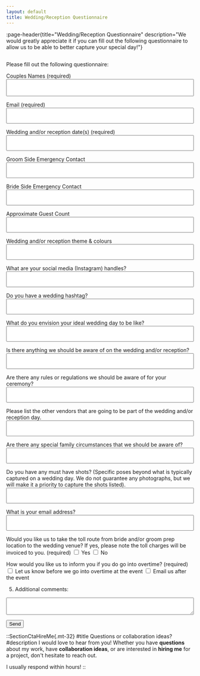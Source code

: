 ```yaml
---
layout: default
title: Wedding/Reception Questionnaire
---
```


:page-header{title="Wedding/Reception Questionnaire" description="We would greatly appreciate it if you can fill out the following questionnaire to allow us to be able to better capture your special day!"}

##

<form
  action="https://formspree.io/f/mdovqaql"
  method="POST"
>

Please fill out the following questionnaire:

Couples Names (required)
<input type="text" name="name" style="color: black; height: 46px; width: 100%; padding: 10px; font-size: 16px;">

Email (required)
<input type="email" name="email" style="color: black; width: 100%; padding: 10px; font-size: 16px;">

Wedding and/or reception date(s) (required)
<input type="email" name="email" style="color: black; width: 100%; padding: 10px; font-size: 16px;">

Groom Side Emergency Contact
<input type="email" name="email" style="color: black; width: 100%; padding: 10px; font-size: 16px;">

Bride Side Emergency Contact
<input type="email" name="email" style="color: black; width: 100%; padding: 10px; font-size: 16px;">

Approximate Guest Count
<input type="email" name="email" style="color: black; width: 100%; padding: 10px; font-size: 16px;">

Wedding and/or reception theme & colours
<input type="email" name="email" style="color: black; width: 100%; padding: 10px; font-size: 16px;">

What are your social media (Instagram) handles?
<input type="email" name="email" style="color: black; width: 100%; padding: 10px; font-size: 16px;">

Do you have a wedding hashtag?
<input type="email" name="email" style="color: black; width: 100%; padding: 10px; font-size: 16px;">

What do you envision your ideal wedding day to be like?
<input type="email" name="email" style="color: black; width: 100%; padding: 10px; font-size: 16px;">

Is there anything we should be aware of on the wedding and/or reception?
<input type="email" name="email" style="color: black; width: 100%; padding: 10px; font-size: 16px;">

Are there any rules or regulations we should be aware of for your ceremony?
<input type="email" name="email" style="color: black; width: 100%; padding: 10px; font-size: 16px;">

Please list the other vendors that are going to be part of the wedding and/or reception day.
<input type="email" name="email" style="color: black; width: 100%; padding: 10px; font-size: 16px;">

Are there any special family circumstances that we should be aware of?
<input type="email" name="email" style="color: black; width: 100%; padding: 10px; font-size: 16px;">

Do you have any must have shots? (Specific poses beyond what is typically captured on a wedding day. We do not guarantee any photographs, but we will make it a priority to capture the shots listed).
<input type="email" name="email" style="color: black; width: 100%; padding: 10px; font-size: 16px;">

What is your email address?
<input type="email" name="email" style="color: black; width: 100%; padding: 10px; font-size: 16px;">

Would you like us to take the toll route from bride and/or groom prep location to the wedding venue? If yes, please note the toll charges will be invoiced to you.
(required)
<input type="checkbox" name="toll" value="Yes"> Yes
<input type="checkbox" name="toll" value="No"> No

How would you like us to inform you if you do go into overtime?
(required)
<input type="checkbox" name="overtime" value="Let us know before we go into overtime at the event"> Let us know before we go into overtime at the event
<input type="checkbox" name="overtime" value="Email us after the event"> Email us after the event

5. Additional comments:
<textarea name="comments" style="color: black; width: 100%; height: 46px; padding: 10px; font-size: 14px;"></textarea>

  <button type="submit">Send</button>
</form>





::SectionCtaHireMe{.mt-32}
#title
Questions or collaboration ideas?
#description
I would love to hear from you! Whether you have __questions__ about my work, have __collaboration ideas__, or are interested in __hiring me__ for a project, don't hesitate to reach out.

I usually respond within hours!
::
